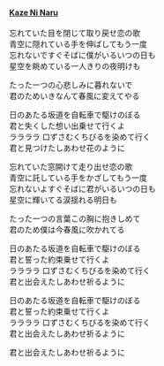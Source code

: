 #### [Kaze Ni Naru](https://www.youtube.com/watch?v=-CU2AmSl9Fg)  
忘れていた目を閉じて取り戻せ恋の歌  
青空に隠れている手を伸ばしてもう一度  
忘れないですぐそばに僕がいるいつの日も  
星空を眺めている一人きりの夜明けも  

たった一つの心悲しみに暮れないで  
君のためいきなんて春風に変えてやる  

日のあたる坂道を自転車で駆けのぼる  
君と失くした想い出乗せて行くよ  
ララララ 口ずさむくちびるを染めて行く  
君と見つけたしあわせ花のように  

忘れていた窓開けて走り出せ恋の歌  
青空に託している手をかざしてもう一度  
忘れないよすぐそばに君がいるいつの日も  
星空に輝いてる涙揺れる明日も  

たった一つの言葉この胸に抱きしめて  
君のため僕は今春風に吹かれてる  

日のあたる坂道を自転車で駆けのぼる  
君と誓った約束乗せて行くよ  
ララララ 口ずさむくちびるを染めて行く  
君と出会えたしあわせ祈るように  

日のあたる坂道を自転車で駆けのぼる  
君と誓った約束乗せて行くよ  
ララララ 口ずさむくちびるを染めて行く  
君と出会えたしあわせ祈るように  

君と出会えたしあわせ祈るように
